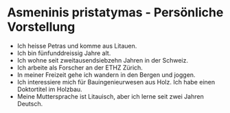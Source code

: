 # Asmeninis pristatymas - Persönliche Vorstellung

- Ich heisse Petras und komme aus Litauen.
- Ich bin fünfunddreissig Jahre alt.
- Ich wohne seit zweitausendsiebzehn Jahren in der Schweiz.
- Ich arbeite als Forscher an der ETHZ Zürich.
- In meiner Freizeit gehe ich wandern in den Bergen und joggen.
- Ich interessiere mich für Bauingenieurwesen aus Holz. Ich habe einen Doktortitel im Holzbau.
- Meine Muttersprache ist Litauisch, aber ich lerne seit zwei Jahren Deutsch.
